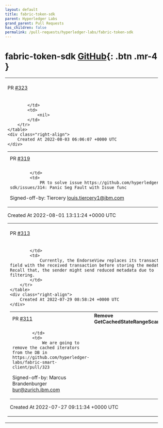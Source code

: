 ```yaml
---
layout: default
title: fabric-token-sdk
parent: Hyperledger Labs
grand_parent: Pull Requests
has_children: false
permalink: /pull-requests/hyperledger-labs/fabric-token-sdk
---
```


# fabric-token-sdk <span class="fs-3 right-align">[GitHub](https://github.com/hyperledger-labs/fabric-token-sdk){: .btn .mr-4 }</span>


<div>
    <table>
        <tr>
            <td>
                PR <a href="https://github.com/hyperledger-labs/fabric-token-sdk/pull/323" class=".btn">#323</a>
            </td>
            <td>
                <b>
                    Issue317 warnings 1
                </b>
            </td>
        </tr>
        <tr>
            <td>
                
            </td>
            <td>
                <nil>
            </td>
        </tr>
    </table>
    <div class="right-align">
        Created At 2022-08-03 06:06:07 +0000 UTC
    </div>
</div>

<div>
    <table>
        <tr>
            <td>
                PR <a href="https://github.com/hyperledger-labs/fabric-token-sdk/pull/319" class=".btn">#319</a>
            </td>
            <td>
                <b>
                    Panic Seg Fault with Issue func
                </b>
            </td>
        </tr>
        <tr>
            <td>
                
            </td>
            <td>
                PR to solve issue https://github.com/hyperledger-labs/fabric-token-sdk/issues/314: Panic Seg Fault with Issue func

Signed-off-by: Tiercery <louis.tiercery1@ibm.com>
            </td>
        </tr>
    </table>
    <div class="right-align">
        Created At 2022-08-01 13:11:24 +0000 UTC
    </div>
</div>

<div>
    <table>
        <tr>
            <td>
                PR <a href="https://github.com/hyperledger-labs/fabric-token-sdk/pull/313" class=".btn">#313</a>
            </td>
            <td>
                <b>
                    `token/services/ttx/endorse.go`: EndorseView should store transient immeditately
                </b>
            </td>
        </tr>
        <tr>
            <td>
                
            </td>
            <td>
                Currently, the EndorseView replaces its transaction field with the received transaction before storing the medatada. Recall that, the sender might send reduced metadata due to filtering.
            </td>
        </tr>
    </table>
    <div class="right-align">
        Created At 2022-07-29 08:58:24 +0000 UTC
    </div>
</div>

<div>
    <table>
        <tr>
            <td>
                PR <a href="https://github.com/hyperledger-labs/fabric-token-sdk/pull/311" class=".btn">#311</a>
            </td>
            <td>
                <b>
                    Remove GetCachedStateRangeScanIterator
                </b>
            </td>
        </tr>
        <tr>
            <td>
                
            </td>
            <td>
                We are going to remove the cached iterators from the DB in https://github.com/hyperledger-labs/fabric-smart-client/pull/323

Signed-off-by: Marcus Brandenburger <bur@zurich.ibm.com>
            </td>
        </tr>
    </table>
    <div class="right-align">
        Created At 2022-07-27 09:11:34 +0000 UTC
    </div>
</div>

